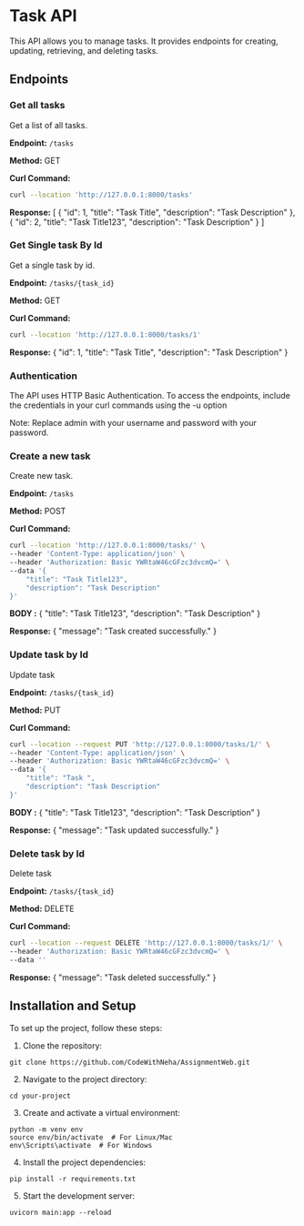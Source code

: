 # Task API

This API allows you to manage tasks. It provides endpoints for creating, updating, retrieving, and deleting tasks.

## Endpoints

### Get all tasks

Get a list of all tasks.

**Endpoint:** `/tasks`

**Method:** GET

**Curl Command:**
```bash
curl --location 'http://127.0.0.1:8000/tasks'
```

**Response:**
[
    {
        "id": 1,
        "title": "Task Title",
        "description": "Task Description"
    },
    {
        "id": 2,
        "title": "Task Title123",
        "description": "Task Description"
    }
]


### Get Single task By Id

Get a single task by id.

**Endpoint:** `/tasks/{task_id}`

**Method:** GET

**Curl Command:**
```bash
curl --location 'http://127.0.0.1:8000/tasks/1'
```

**Response:**
{
    "id": 1,
    "title": "Task Title",
    "description": "Task Description"
}

### Authentication
The API uses HTTP Basic Authentication. To access the endpoints, include the credentials in your curl commands using the -u option

Note: Replace admin with your username and password with your password.

### Create a new task 

Create new task.

**Endpoint:** `/tasks`

**Method:** POST

**Curl Command:**
```bash
curl --location 'http://127.0.0.1:8000/tasks/' \
--header 'Content-Type: application/json' \
--header 'Authorization: Basic YWRtaW46cGFzc3dvcmQ=' \
--data '{
    "title": "Task Title123",
    "description": "Task Description"
}'
```

**BODY :**
{
    "title": "Task Title123",
    "description": "Task Description"
}


**Response:**
{
    "message": "Task created successfully."
}

### Update task by Id 

Update task

**Endpoint:** `/tasks/{task_id}`

**Method:** PUT

**Curl Command:**
```bash
curl --location --request PUT 'http://127.0.0.1:8000/tasks/1/' \
--header 'Content-Type: application/json' \
--header 'Authorization: Basic YWRtaW46cGFzc3dvcmQ=' \
--data '{
    "title": "Task ",
    "description": "Task Description"
}'
```

**BODY :**
{
    "title": "Task Title123",
    "description": "Task Description"
}


**Response:**
{
    "message": "Task updated successfully."
}


### Delete task by Id 

Delete task

**Endpoint:** `/tasks/{task_id}`

**Method:** DELETE

**Curl Command:**
```bash
curl --location --request DELETE 'http://127.0.0.1:8000/tasks/1/' \
--header 'Authorization: Basic YWRtaW46cGFzc3dvcmQ=' \
--data ''
```

**Response:**
{
    "message": "Task deleted successfully."
}


## Installation and Setup

To set up the project, follow these steps:

1. Clone the repository:

```
git clone https://github.com/CodeWithNeha/AssignmentWeb.git
```

2. Navigate to the project directory:

```
cd your-project
```

3. Create and activate a virtual environment:

```
python -m venv env
source env/bin/activate  # For Linux/Mac
env\Scripts\activate  # For Windows
```

4. Install the project dependencies:

```
pip install -r requirements.txt
```

5. Start the development server:

```
uvicorn main:app --reload
```